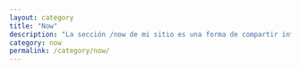 ```yaml
---
layout: category
title: "Now"
description: "La sección /now de mi sitio es una forma de compartir información actualizada sobre lo que estoy haciendo y viviendo en este momento."
category: now
permalink: /category/now/
---
```

